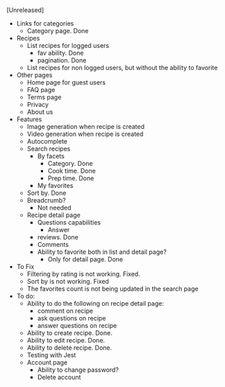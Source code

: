 [Unreleased]

- Links for categories
    - Category page. Done
- Recipes
    - List recipes for logged users
        - fav ability. Done
        - pagination. Done
    - List recipes for non logged users, but without the ability to favorite
- Other pages
    - Home page for guest users
    - FAQ page
    - Terms page
    - Privacy
    - About us
- Features
    - Image generation when recipe is created
    - Video generation when recipe is created
    - Autocomplete
    - Search recipes
        - By facets
            - Category. Done
            - Cook time. Done
            - Prep time. Done
        - My favorites
    - Sort by. Done
    - Breadcrumb?
        - Not needed
    - Recipe detail page
        - Questions capabilities
            - Answer
        - reviews. Done
        - Comments
        - Ability to favorite both in list and detail page?
            - Only for detail page. Done
- To Fix
    - Filtering by rating is not working. Fixed.
    - Sort by is not working. Fixed
    - The favorites count is not being updated in the search page
- To do:
    - Ability to do the following on recipe detail page:
        - comment on recipe
        - ask questions on recipe
        - answer questions on recipe
    - Ability to create recipe. Done.
    - Ability to edit recipe. Done.
    - Ability to delete recipe. Done.
    - Testing with Jest
    - Account page
        - Ability to change password?
        - Delete account